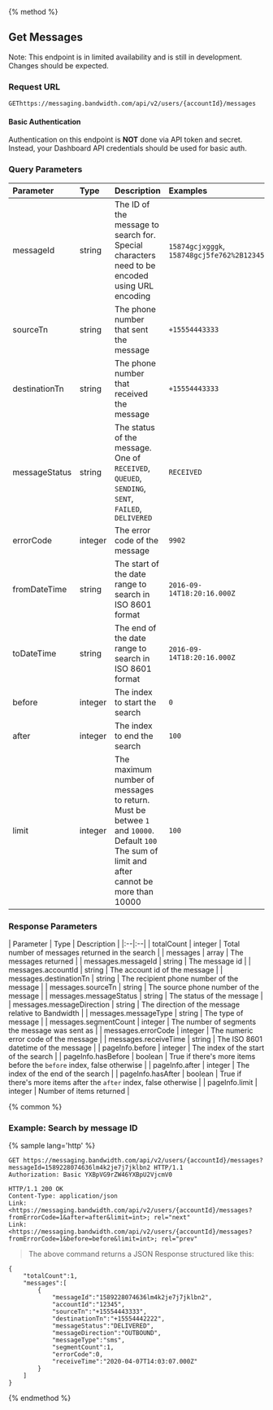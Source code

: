 {% method %}
  
## Get Messages
 
Note: This endpoint is in limited availability and is still in development. Changes should be expected.

### Request URL

<code class="post">GET</code>`https://messaging.bandwidth.com/api/v2/users/{accountId}/messages`

#### Basic Authentication

Authentication on this endpoint is <b>NOT</b> done via API token and secret. Instead, your Dashboard API credentials should be used for basic auth.

### Query Parameters

| Parameter | Type | Description | Examples |
|:--|:--|:--|:--|
| messageId | string | The ID of the message to search for. Special characters need to be encoded using URL encoding | `15874gcjxgggk`, `158748gcj5fe762%2B12345` |
| sourceTn | string | The phone number that sent the message | `+15554443333` |
| destinationTn | string | The phone number that received the message | `+15554443333` |
| messageStatus | string | The status of the message. One of `RECEIVED`, `QUEUED`, `SENDING`, `SENT`, `FAILED`, `DELIVERED` | `RECEIVED` |
| errorCode | integer | The error code of the message | `9902` |
| fromDateTime | string | The start of the date range to search in ISO 8601 format | `2016-09-14T18:20:16.000Z` |
| toDateTime | string | The end of the date range to search in ISO 8601 format | `2016-09-14T18:20:16.000Z` |
| before | integer | The index to start the search | `0` |
| after | integer | The index to end the search | `100` |
| limit | integer | The maximum number of messages to return. Must be betwee `1` and `10000`. Default `100` <br> The sum of limit and after cannot be more than 10000 | `100` |

### Response Parameters

| Parameter | Type | Description |
|:--|:--|
| totalCount | integer | Total number of messages returned in the search |
| messages | array | The messages returned |
| messages.messageId | string | The message id |
| messages.accountId | string | The account id of the message |
| messages.destinationTn | string | The recipient phone number of the message |
| messages.sourceTn | string | The source phone number of the message |
| messages.messageStatus | string | The status of the message |
| messages.messageDirection | string | The direction of the message relative to Bandwidth  |
| messages.messageType | string | The type of message  |
| messages.segmentCount | integer | The number of segments the message was sent as |
| messages.errorCode | integer | The numeric error code of the message |
| messages.receiveTime | string | The ISO 8601 datetime of the message |
| pageInfo.before | integer | The index of the start of the search |
| pageInfo.hasBefore | boolean | True if there's more items before the `before` index, false otherwise |
| pageInfo.after | integer | The index of the end of the search |
| pageInfo.hasAfter | boolean | True if there's more items after the `after` index, false otherwise |
| pageInfo.limit | integer | Number of items returned |

{% common %}

### Example: Search by message ID

{% sample lang='http' %}

```http
GET https://messaging.bandwidth.com/api/v2/users/{accountId}/messages?messageId=1589228074636lm4k2je7j7jklbn2 HTTP/1.1
Authorization: Basic YXBpVG9rZW46YXBpU2VjcmV0

HTTP/1.1 200 OK
Content-Type: application/json
Link: <https://messaging.bandwidth.com/api/v2/users/{accountId}/messages?fromErrorCode=1&after=after&limit=int>; rel="next"
Link: <https://messaging.bandwidth.com/api/v2/users/{accountId}/messages?fromErrorCode=1&before=before&limit=int>; rel="prev"
```

> The above command returns a JSON Response structured like this:

```http
{
    "totalCount":1,
    "messages":[
        {
            "messageId":"1589228074636lm4k2je7j7jklbn2",
            "accountId":"12345",
            "sourceTn":"+15554443333",
            "destinationTn":"+15554442222",
            "messageStatus":"DELIVERED",
            "messageDirection":"OUTBOUND",
            "messageType":"sms",
            "segmentCount":1,
            "errorCode":0,
            "receiveTime":"2020-04-07T14:03:07.000Z"
        }
    ]
}
```

{% endmethod %}
